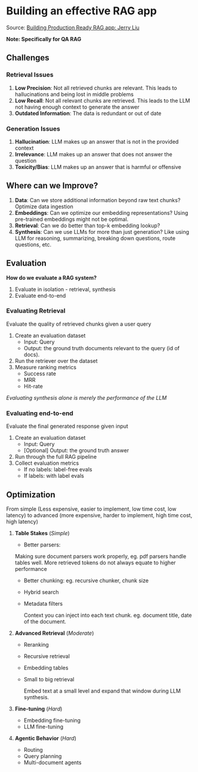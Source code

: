 # Building an effective RAG app

Source: [Building Production Ready RAG app: Jerry Liu](https://youtu.be/TRjq7t2Ms5I?si=mivlGwkQWr5g_iox)

**Note: Specifically for QA RAG**

## Challenges

### Retrieval Issues

1. **Low Precision**: Not all retrieved chunks are relevant.
 	This leads to hallucinations and being lost in middle problems
2. **Low Recall**: Not all relevant chunks are retrieved. This leads to the LLM not having enough context to generate the answer
3. **Outdated Information**: The data is redundant or out of date
 
### Generation Issues
 
1. **Hallucination**: LLM makes up an answer that is not in the provided context
2. **Irrelevance**: LLM makes up an answer that does not answer the question
3. **Toxicity/Bias**: LLM makes up an answer that is harmful or offensive

## Where can we Improve?

1. **Data**: Can we store additional information beyond raw text chunks?
Optimize data ingestion
2. **Embeddings**: Can we optimize our embedding representations?
Using pre-trained embeddings might not be optimal.
3. **Retrieval**: Can we do better than top-k embedding lookup?
4. **Synthesis**: Can we use LLMs for more than just generation? Like using LLM for reasoning, summarizing, breaking down questions, route questions, etc.

## Evaluation
**How do we evaluate a RAG system?**

1. Evaluate in isolation - retrieval, synthesis
2. Evaluate end-to-end

### Evaluating Retrieval
Evaluate the quality of retrieved chunks given a user query

1. Create an evaluation dataset
	- Input: Query
	- Output: the ground truth documents relevant to the query (id of docs).
2. Run the retriever over the dataset
3. Measure ranking metrics
	- Success rate
	- MRR
	- Hit-rate

*Evaluating synthesis alone is merely the performance of the LLM*

### Evaluating end-to-end
Evaluate the final generated response given input

1. Create an evaluation dataset
	- Input: Query
	- [Optional] Output: the ground truth answer
2. Run through the full RAG pipeline
3. Collect evaluation metrics
	- If no labels: label-free evals
	- If labels: with label evals

## Optimization

From simple (Less expensive, easier to implement, low time cost, low latency) to advanced (more expensive, harder to implement, high time cost, high latency) 

1. **Table Stakes**  (*Simple*)
	- Better parsers:

	 Making sure document parsers work properly, eg. pdf parsers handle tables well.
	 More retrieved tokens do not always equate to higher performance
	- Better chunking: eg. recursive chunker, chunk size
	- Hybrid search
	- Metadata filters

		Context you can inject into each text chunk. eg. document title, date of the document.
	
2. **Advanced Retrieval** (*Moderate*)
	- Reranking
	- Recursive retrieval
	- Embedding tables
	- Small to big retrieval

		Embed text at a small level and expand that window during LLM synthesis.

3. **Fine-tuning** (*Hard*)
	- Embedding fine-tuning
	- LLM fine-tuning

4. **Agentic Behavior**	 (*Hard*)
	- Routing
	- Query planning
	- Multi-document agents




 
 
 	   
 	
